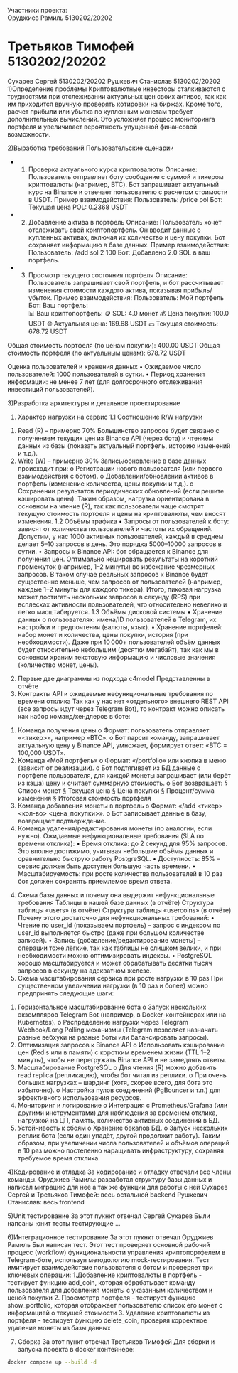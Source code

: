 Участники проекта:      
Оруджиев Рамиль         5130202/20202
# Третьяков Тимофей       5130202/20202
Сухарев Сергей          5130202/20202
Рушкевич Станислав      5130202/20202
1)Определение проблемы
Криптовалютные инвесторы сталкиваются с трудностями при отслеживании актуальных цен своих активов, так как им приходится вручную проверять котировки на биржах. Кроме того, расчет прибыли или убытка по купленным монетам требует дополнительных вычислений. Это усложняет процесс мониторинга портфеля и увеличивает вероятность упущенной финансовой возможности.

2)Выработĸа требований
Пользовательские сценарии
- 1. Проверка актуального курса криптовалюты
Описание:
Пользователь отправляет боту сообщение с суммой и тикером криптовалюты (например, BTC). Бот запрашивает актуальный курс на Binance и отвечает пользователю с расчетом стоимости в USDT.
Пример взаимодействия:
Пользователь: /price pol
Бот: Текущая цена POL: 0.2368 USDT
- 2. Добавление актива в портфель
Описание:
Пользователь хочет отслеживать свой криптопортфель. Он вводит данные о купленных активах, включая их количество и цену покупки. Бот сохраняет информацию в базе данных.
Пример взаимодействия:
Пользователь: /add sol 2 100
Бот: Добавлено 2.0 SOL в ваш портфель.
- 3. Просмотр текущего состояния портфеля
Описание:
Пользователь запрашивает свой портфель, и бот рассчитывает изменения стоимости каждого актива, показывая прибыль/убыток.
Пример взаимодействия:
Пользователь: Мой портфель
Бот: Ваш портфель:  
📊 Ваш криптопортфель:
🪙 SOL: 4.0 монет
   💰 Цена покупки: 100.0 USDT
   🌐 Актуальная цена: 169.68 USDT
   💵 Текущая стоимость: 678.72 USDT

Общая стоимость портфеля (по ценам покупки): 400.00 USDT
Общая стоимость портфеля (по актуальным ценам): 678.72 USDT

Оценка пользователей и хранения данных
•	Ожидаемое число пользователей: 1000 пользователей в сутки.
•	Период хранения информации: не менее 7 лет (для долгосрочного отслеживания инвестиций пользователей).

3)Разработĸа архитеĸтуры и детальное проеĸтирование
1. Характер нагрузки на сервис 
1.1 Соотношение R/W нагрузки 
1) Read (R) – примерно 70% 
Большинство запросов будет связано с получением текущих цен из 
Binance API (через бота) и чтением данных из базы (показать 
актуальный портфель, историю изменений и т.д.). 
2) Write (W) – примерно 30% 
Запись/обновление в базе данных происходит при: 
o Регистрации нового пользователя (или первого взаимодействия с 
ботом). 
o Добавлении/обновлении активов в портфель (изменение 
количества, цены покупки и т.д.). 
o Сохранении результатов периодических обновлений (если 
решите кэшировать цены). 
Таким образом, нагрузка ориентирована в основном на чтение (R), так как 
пользователи чаще смотрят текущую стоимость портфеля и цены на 
криптовалюты, чем вносят изменения. 
1.2 Объёмы трафика 
• Запросы от пользователей к боту: зависят от количества 
пользователей и частоты их обращений. Допустим, у нас 1000 
активных пользователей, каждый в среднем делает 5–10 запросов в 
день. Это порядка 5000–10000 запросов в сутки. 
• Запросы к Binance API: бот обращается к Binance для получения цен. 
Оптимально кешировать результаты на короткий промежуток 
(например, 1–2 минуты) во избежание чрезмерных запросов. В таком 
случае реальных запросов к Binance будет существенно меньше, чем 
запросов от пользователей (например, каждые 1–2 минуты для каждого 
тикера). 
Итого, пиковая нагрузка может достигать нескольких запросов в секунду 
(RPS) при всплесках активности пользователей, что относительно невелико и 
легко масштабируется. 
1.3 Объёмы дисковой системы 
• Хранение данных о пользователях: имена/ID пользователей в 
Telegram, их настройки и предпочтения (валюты, язык). 
• Хранение портфелей: набор монет и количества, цены покупки, 
история (при необходимости). 
Даже при 10 000+ пользователей объём данных будет относительно 
небольшим (десятки мегабайт), так как мы в основном храним текстовую 
информацию и числовые значения (количество монет, цены).  
2. Первые две диаграммы из подхода c4model 
Представленны в отчёте
3. Контракты API и ожидаемые нефункциональные требования по 
времени отклика 
Так как у нас нет «отдельного» внешнего REST API (все запросы идут через 
Telegram Bot), то контракт можно описать как набор команд/хендлеров в 
боте: 
1) Команда получения цены 
o Формат: пользователь отправляет «<тикер>», 
например «BTC». 
o Бот парсит команду, запрашивает актуальную цену у Binance API, 
умножает, формирует ответ: 
«BTC = 100,000 USDT». 
2) Команда «Мой портфель» 
o Формат: «/portfolio» или кнопка в меню (зависит от реализации). 
o Бот подтягивает из БД данные о портфеле пользователя, для 
каждой монеты запрашивает (или берёт из кэша) цену и считает 
суммарную стоимость. 
o Бот возвращает: 
§ Список монет 
§ Текущая цена 
§ Цена покупки 
§ Процент/сумма изменения 
§ Итоговая стоимость портфеля 
3) Команда добавления монеты в портфель 
o Формат: «/add <тикер> <кол-во> <цена_покупки>». 
o Бот записывает данные в базу, возвращает подтверждение. 
4) Команда удаления/редактирования монеты (по аналогии, если 
нужно). 
Ожидаемые нефункциональные требования (SLA по времени отклика): 
• Время отклика: до 2 секунд для 95% запросов. 
Это вполне достижимо, учитывая небольшие объёмы данных и 
сравнительно быструю работу PostgreSQL. 
• Доступность: 85% – сервис должен быть доступен большую часть 
времени. 
• Масштабируемость: при росте количества пользователей в 10 раз бот 
должен сохранять приемлемое время ответа. 
4. Схема базы данных и почему она выдержит нефункциональные 
требования 
Таблицы в нашей базе данных (в отчёте)
Структура таблицы «users» (в отчёте)
Структура таблицы «usercoins» (в отчёте)
Почему этого достаточно для нефункциональных требований: 
• Чтение по user_id (показываем портфель) – запрос с индексом 
по user_id выполняется быстро (даже при большом количестве 
записей). 
• Запись (добавление/редактирование монеты) – операции тоже лёгкие, 
так как таблицы не слишком велики, и при необходимости можно 
оптимизировать индексы. 
• PostgreSQL хорошо масштабируется и может обрабатывать десятки 
тысяч запросов в секунду на адекватном железе.
5. Схема масштабирования сервиса при росте нагрузки в 10 раз 
При существенном увеличении нагрузки (в 10 раз и более) можно 
предпринять следующие шаги: 
1) Горизонтальное масштабирование бота 
o Запуск нескольких экземпляров Telegram Bot (например, в 
Docker-контейнерах или на Kubernetes). 
o Распределение нагрузки через Telegram Webhook/Long Polling 
механизмы (Telegram позволяет назначать разные вебхуки на 
разные боты или балансировать запросы). 
2) Оптимизация запросов к Binance API 
o Использовать кэширование цен (Redis или в памяти) с коротким 
временем жизни (TTL 1–2 минуты), чтобы не перегружать 
Binance API и не замедлять ответы. 
3) Масштабирование PostgreSQL 
o Для чтения (R) можно добавить read replica (репликацию), чтобы 
бот читал из реплики. 
o При очень больших нагрузках – шардинг (хотя, скорее всего, для 
бота это избыточно). 
o Настройка пулов соединений (PgBouncer и т.п.) для эффективного 
использования ресурсов. 
4) Мониторинг и логирование 
o Интеграция с Prometheus/Grafana (или другими инструментами) 
для наблюдения за временем отклика, нагрузкой на ЦП, память, 
количество активных соединений в БД. 
5) Устойчивость к сбоям 
o Хранение бэкапов БД. 
o Запуск нескольких реплик бота (если один упадёт, другой 
продолжит работу). 
Таким образом, при увеличении числа пользователей и объёмов операций в 
10 раз можно постепенно наращивать инфраструктуру, сохраняя требуемое 
время отклика.

4)Кодирование и отладĸа
За кодирование и отладку отвечали все члены команды.
Оруджиев Рамиль: разработал структуру базы данных и написал миграцию для неё а так же функции для работы с ней
Сухарев Сергей и Третьяков Тимофей: весь остальной backend
Рушкевич Станислав: весь frontend

5)Unit тестирование
За этот пукнкт отвечал Сергей Сухарев
Были напсаны юнит тесты тестирующие ...

6)Интеграционное тестирование
За этот пукнкт отвечал Оруджиев Рамиль
Был написан тест. Этот тест проверяет основной рабочий процесс (workflow) функциональности управления криптопортфелем в Telegram-боте, используя методологию mock-тестирования. Тест имитирует взаимодействие пользователя с ботом и проверяет три ключевых операции:
1.Добавление криптовалюты в портфель - тестирует функцию add_coin, которая обрабатывает команду пользователя для добавления монеты с указанным количеством и ценой покупки
2. Просмотртр портфеля - тестирует функцию show_portfolio, которая отображает пользователю список его монет с информацией о текущей стоимости
3. Удаление криптовалюты из портфеля - тестирует функцию delete_coin, проверяя корректное удаление монеты из базы данных

7) Сборка
За этот пункт отвечал Третьяков Тимофей
Для сборки и запуска проекта в docker контейнере:
```bash
docker compose up --build -d
```
